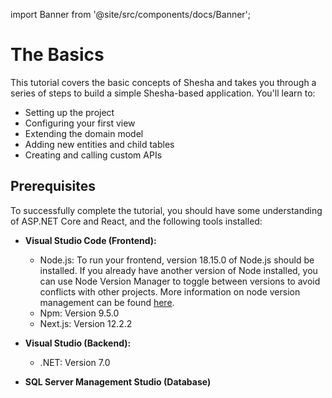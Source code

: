 import Banner from '@site/src/components/docs/Banner';

# The Basics

This tutorial covers the basic concepts of Shesha and takes you through a series of steps to build a simple Shesha-based application. You'll learn to:

- Setting up the project
- Configuring your first view
- Extending the domain model
- Adding new entities and child tables
- Creating and calling custom APIs

<Banner url="https://www.youtube.com/embed/JGy7lc5WAwE?autoplay=1&controls=0" type={2}/>

## Prerequisites

To successfully complete the tutorial, you should have some understanding of ASP.NET Core and React, and the following tools installed:

- **Visual Studio Code (Frontend):**

  - Node.js: To run your frontend, version 18.15.0 of Node.js should be installed. If you already have another version of Node installed, you can use Node Version Manager to toggle between versions to avoid conflicts with other projects. More information on node version management can be found [here](https://github.com/nvm-sh/nvm).
  - Npm: Version 9.5.0
  - Next.js: Version 12.2.2

- **Visual Studio (Backend):**

  - .NET: Version 7.0

- **SQL Server Management Studio (Database)**
